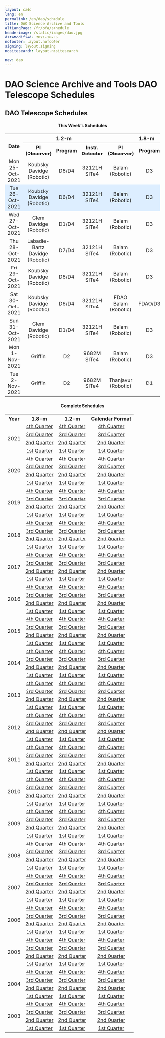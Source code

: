 ```yaml
---
layout: cadc
lang: en
permalink: /en/dao/schedule
title: DAO Science Archive and Tools
altLangPage: /fr/ofa/schedule
headerimage: /static/images/dao.jpg
dateModified: 2021-10-25
nofooter: layout.nofooter
signing: layout.signing
nositesearch: layout.nositesearch

nav: dao
---
```


<div class="span-6">
              
 <h1 id="wb-cont" class="wb-invisible">DAO Science Archive and Tools DAO Telescope Schedules</h1>
 <h2 class="align-center">DAO Telescope Schedules</h2>
              
<p>
</p><center>
<h4>This Week's Schedules</h4>
<table>
  <tbody><tr>
    <th rowspan="2">Date</th><th colspan="3">1.2-m</th><th colspan="3">1.8-m</th>
  </tr>
  <tr>
<th>PI<br>(Observer)</th>
<th>Program</th>
<th>Instr.<br>Detector</th>
<th>PI<br>(Observer)</th>
<th>Program</th>
<th>Instr.<br>Detector</th>
  </tr>
  <tr>
    <td align="center">Mon 25-Oct-2021</td>
    <td align="center">Koubsky<br>Davidge<br>(Robotic)</td>
    <td align="center">D6/D4</td>
    <td align="center">32121H<br>SITe4</td>
    <td align="center">Balam<br>(Robotic)</td>
    <td align="center">D3</td>
    <td align="center">Imaging<br>E2V-1</td>
  </tr>
  <tr bgcolor="#DDEEFF" data-darkreader-inline-bgcolor="" style="">
    <td align="center">Tue 26-Oct-2021</td>
    <td align="center">Koubsky<br>Davidge<br>(Robotic)</td>
    <td align="center">D6/D4</td>
    <td align="center">32121H<br>SITe4</td>
    <td align="center">Balam<br>(Robotic)</td>
    <td align="center">D3</td>
    <td align="center">Imaging<br>E2V-1</td>
  </tr>
  <tr>
    <td align="center">Wed 27-Oct-2021</td>
    <td align="center">Clem<br>Davidge<br>(Robotic)</td>
    <td align="center">D1/D4</td>
    <td align="center">32121H<br>SITe4</td>
    <td align="center">Balam<br>(Robotic)</td>
    <td align="center">D3</td>
    <td align="center">Imaging<br>E2V-1</td>
  </tr>
  <tr>
    <td align="center">Thu 28-Oct-2021</td>
    <td align="center">Labadie-Bartz<br>Davidge<br>(Robotic)</td>
    <td align="center">D7/D4</td>
    <td align="center">32121H<br>SITe4</td>
    <td align="center">Balam<br>(Robotic)</td>
    <td align="center">D3</td>
    <td align="center">Imaging<br>E2V-1</td>
  </tr>
  <tr>
    <td align="center">Fri 29-Oct-2021</td>
    <td align="center">Koubsky<br>Davidge<br>(Robotic)</td>
    <td align="center">D6/D4</td>
    <td align="center">32121H<br>SITe4</td>
    <td align="center">Balam<br>(Robotic)</td>
    <td align="center">D3</td>
    <td align="center">Imaging<br>E2V-1</td>
  </tr>
  <tr>
    <td align="center">Sat 30-Oct-2021</td>
    <td align="center">Koubsky<br>Davidge<br>(Robotic)</td>
    <td align="center">D6/D4</td>
    <td align="center">32121H<br>SITe4</td>
    <td align="center">FDAO<br>Balam<br>(Robotic)</td>
    <td align="center">FDAO/D3</td>
    <td align="center">Imaging<br>E2V-1</td>
  </tr>
  <tr>
    <td align="center">Sun 31-Oct-2021</td>
    <td align="center">Clem<br>Davidge<br>(Robotic)</td>
    <td align="center">D1/D4</td>
    <td align="center">32121H<br>SITe4</td>
    <td align="center">Balam<br>(Robotic)</td>
    <td align="center">D3</td>
    <td align="center">Imaging<br>E2V-1</td>
  </tr>
  <tr>
    <td align="center">Mon 1-Nov-2021</td>
    <td align="center">Griffin</td>
    <td align="center">D2</td>
    <td align="center">9682M<br>SITe4</td>
    <td align="center">Balam<br>(Robotic)</td>
    <td align="center">D3</td>
    <td align="center">Imaging<br>E2V-1</td>
  </tr>
  <tr>
    <td align="center">Tue 2-Nov-2021</td>
    <td align="center">Griffin</td>
    <td align="center">D2</td>
    <td align="center">9682M<br>SITe4</td>
    <td align="center">Thanjavur<br>(Robotic)</td>
    <td align="center">D1</td>
    <td align="center">Imaging<br>E2V-1</td>
  </tr>
</tbody></table>
<h4>Complete Schedules</h4>
<table>
<tbody><tr>
<th>Year</th>
<th>1.8-m</th>
<th>1.2-m</th>
<th>Calendar Format</th>
</tr>


<tr>
<td rowspan="4">2021</td>
<td align="center"><a href="http://www.cadc-ccda.hia-iha.nrc-cnrc.gc.ca/files/vault/DAO/Schedules/72_2021D.html" class="ui-link">4th Quarter</a></td>
<td align="center"><a href="http://www.cadc-ccda.hia-iha.nrc-cnrc.gc.ca/files/vault/DAO/Schedules/48_2021D.html" class="ui-link">4th Quarter</a></td>
<td align="center"><a href="http://www.cadc-ccda.hia-iha.nrc-cnrc.gc.ca/files/vault/DAO/Schedules/2021D.html" class="ui-link">4th Quarter</a></td>
</tr>
<tr>
<td align="center"><a href="http://www.cadc-ccda.hia-iha.nrc-cnrc.gc.ca/files/vault/DAO/Schedules/72_2021C.html" class="ui-link">3rd Quarter</a></td>
<td align="center"><a href="http://www.cadc-ccda.hia-iha.nrc-cnrc.gc.ca/files/vault/DAO/Schedules/48_2021C.html" class="ui-link">3rd Quarter</a></td>
<td align="center"><a href="http://www.cadc-ccda.hia-iha.nrc-cnrc.gc.ca/files/vault/DAO/Schedules/2021C.html" class="ui-link">3rd Quarter</a></td>
</tr>
<tr>
<td align="center"><a href="http://www.cadc-ccda.hia-iha.nrc-cnrc.gc.ca/files/vault/DAO/Schedules/72_2021B.html" class="ui-link">2nd Quarter</a></td>
<td align="center"><a href="http://www.cadc-ccda.hia-iha.nrc-cnrc.gc.ca/files/vault/DAO/Schedules/48_2021B.html" class="ui-link">2nd Quarter</a></td>
<td align="center"><a href="http://www.cadc-ccda.hia-iha.nrc-cnrc.gc.ca/files/vault/DAO/Schedules/2021B.html" class="ui-link">2nd Quarter</a></td>
</tr>
<tr>
<td align="center"><a href="http://www.cadc-ccda.hia-iha.nrc-cnrc.gc.ca/files/vault/DAO/Schedules/72_2021A.html" class="ui-link">1st Quarter</a></td>
<td align="center"><a href="http://www.cadc-ccda.hia-iha.nrc-cnrc.gc.ca/files/vault/DAO/Schedules/48_2021A.html" class="ui-link">1st Quarter</a></td>
<td align="center"><a href="http://www.cadc-ccda.hia-iha.nrc-cnrc.gc.ca/files/vault/DAO/Schedules/2021A.html" class="ui-link">1st Quarter</a></td>
</tr>

<tr>
<td rowspan="4">2020</td>
<td align="center"><a href="http://www.cadc-ccda.hia-iha.nrc-cnrc.gc.ca/files/vault/DAO/Schedules/72_2020D.html" class="ui-link">4th Quarter</a></td>
<td align="center"><a href="http://www.cadc-ccda.hia-iha.nrc-cnrc.gc.ca/files/vault/DAO/Schedules/48_2020D.html" class="ui-link">4th Quarter</a></td>
<td align="center"><a href="http://www.cadc-ccda.hia-iha.nrc-cnrc.gc.ca/files/vault/DAO/Schedules/2020D.html" class="ui-link">4th Quarter</a></td>
</tr>
<tr>
<td align="center"><a href="http://www.cadc-ccda.hia-iha.nrc-cnrc.gc.ca/files/vault/DAO/Schedules/72_2020C.html" class="ui-link">3rd Quarter</a></td>
<td align="center"><a href="http://www.cadc-ccda.hia-iha.nrc-cnrc.gc.ca/files/vault/DAO/Schedules/48_2020C.html" class="ui-link">3rd Quarter</a></td>
<td align="center"><a href="http://www.cadc-ccda.hia-iha.nrc-cnrc.gc.ca/files/vault/DAO/Schedules/2020C.html" class="ui-link">3rd Quarter</a></td>
</tr>
<tr>
<td align="center"><a href="http://www.cadc-ccda.hia-iha.nrc-cnrc.gc.ca/files/vault/DAO/Schedules/72_2020B.html" class="ui-link">2nd Quarter</a></td>
<td align="center"><a href="http://www.cadc-ccda.hia-iha.nrc-cnrc.gc.ca/files/vault/DAO/Schedules/48_2020B.html" class="ui-link">2nd Quarter</a></td>
<td align="center"><a href="http://www.cadc-ccda.hia-iha.nrc-cnrc.gc.ca/files/vault/DAO/Schedules/2020B.html" class="ui-link">2nd Quarter</a></td>
</tr>
<tr>
<td align="center"><a href="http://www.cadc-ccda.hia-iha.nrc-cnrc.gc.ca/files/vault/DAO/Schedules/72_2020A.html" class="ui-link">1st Quarter</a></td>
<td align="center"><a href="http://www.cadc-ccda.hia-iha.nrc-cnrc.gc.ca/files/vault/DAO/Schedules/48_2020A.html" class="ui-link">1st Quarter</a></td>
<td align="center"><a href="http://www.cadc-ccda.hia-iha.nrc-cnrc.gc.ca/files/vault/DAO/Schedules/2020A.html" class="ui-link">1st Quarter</a></td>
</tr>

<tr>
<td rowspan="4">2019</td>
<td align="center"><a href="http://www.cadc-ccda.hia-iha.nrc-cnrc.gc.ca/files/vault/DAO/Schedules/72_2019D.html" class="ui-link">4th Quarter</a></td>
<td align="center"><a href="http://www.cadc-ccda.hia-iha.nrc-cnrc.gc.ca/files/vault/DAO/Schedules/48_2019D.html" class="ui-link">4th Quarter</a></td>
<td align="center"><a href="http://www.cadc-ccda.hia-iha.nrc-cnrc.gc.ca/files/vault/DAO/Schedules/2019D.html" class="ui-link">4th Quarter</a></td>
</tr>
<tr>
<td align="center"><a href="http://www.cadc-ccda.hia-iha.nrc-cnrc.gc.ca/files/vault/DAO/Schedules/72_2019C.html" class="ui-link">3rd Quarter</a></td>
<td align="center"><a href="http://www.cadc-ccda.hia-iha.nrc-cnrc.gc.ca/files/vault/DAO/Schedules/48_2019C.html" class="ui-link">3rd Quarter</a></td>
<td align="center"><a href="http://www.cadc-ccda.hia-iha.nrc-cnrc.gc.ca/files/vault/DAO/Schedules/2019C.html" class="ui-link">3rd Quarter</a></td>
</tr>
<tr>
<td align="center"><a href="http://www.cadc-ccda.hia-iha.nrc-cnrc.gc.ca/files/vault/DAO/Schedules/72_2019B.html" class="ui-link">2nd Quarter</a></td>
<td align="center"><a href="http://www.cadc-ccda.hia-iha.nrc-cnrc.gc.ca/files/vault/DAO/Schedules/48_2019B.html" class="ui-link">2nd Quarter</a></td>
<td align="center"><a href="http://www.cadc-ccda.hia-iha.nrc-cnrc.gc.ca/files/vault/DAO/Schedules/2019B.html" class="ui-link">2nd Quarter</a></td>
</tr>
<tr>
<td align="center"><a href="http://www.cadc-ccda.hia-iha.nrc-cnrc.gc.ca/files/vault/DAO/Schedules/72_2019A.html" class="ui-link">1st Quarter</a></td>
<td align="center"><a href="http://www.cadc-ccda.hia-iha.nrc-cnrc.gc.ca/files/vault/DAO/Schedules/48_2019A.html" class="ui-link">1st Quarter</a></td>
<td align="center"><a href="http://www.cadc-ccda.hia-iha.nrc-cnrc.gc.ca/files/vault/DAO/Schedules/2019A.html" class="ui-link">1st Quarter</a></td>
</tr>

<tr>
<td rowspan="4">2018</td>
<td align="center"><a href="http://www.cadc-ccda.hia-iha.nrc-cnrc.gc.ca/files/vault/DAO/Schedules/72_2018D.html" class="ui-link">4th Quarter</a></td>
<td align="center"><a href="http://www.cadc-ccda.hia-iha.nrc-cnrc.gc.ca/files/vault/DAO/Schedules/48_2018D.html" class="ui-link">4th Quarter</a></td>
<td align="center"><a href="http://www.cadc-ccda.hia-iha.nrc-cnrc.gc.ca/files/vault/DAO/Schedules/2018D.html" class="ui-link">4th Quarter</a></td>
</tr>
<tr>
<td align="center"><a href="http://www.cadc-ccda.hia-iha.nrc-cnrc.gc.ca/files/vault/DAO/Schedules/72_2018C.html" class="ui-link">3rd Quarter</a></td>
<td align="center"><a href="http://www.cadc-ccda.hia-iha.nrc-cnrc.gc.ca/files/vault/DAO/Schedules/48_2018C.html" class="ui-link">3rd Quarter</a></td>
<td align="center"><a href="http://www.cadc-ccda.hia-iha.nrc-cnrc.gc.ca/files/vault/DAO/Schedules/2018C.html" class="ui-link">3rd Quarter</a></td>
</tr>
<tr>
<td align="center"><a href="http://www.cadc-ccda.hia-iha.nrc-cnrc.gc.ca/files/vault/DAO/Schedules/72_2018B.html" class="ui-link">2nd Quarter</a></td>
<td align="center"><a href="http://www.cadc-ccda.hia-iha.nrc-cnrc.gc.ca/files/vault/DAO/Schedules/48_2018B.html" class="ui-link">2nd Quarter</a></td>
<td align="center"><a href="http://www.cadc-ccda.hia-iha.nrc-cnrc.gc.ca/files/vault/DAO/Schedules/2018B.html" class="ui-link">2nd Quarter</a></td>
</tr>
<tr>
<td align="center"><a href="http://www.cadc-ccda.hia-iha.nrc-cnrc.gc.ca/files/vault/DAO/Schedules/72_2018A.html" class="ui-link">1st Quarter</a></td>
<td align="center"><a href="http://www.cadc-ccda.hia-iha.nrc-cnrc.gc.ca/files/vault/DAO/Schedules/48_2018A.html" class="ui-link">1st Quarter</a></td>
<td align="center"><a href="http://www.cadc-ccda.hia-iha.nrc-cnrc.gc.ca/files/vault/DAO/Schedules/2018A.html" class="ui-link">1st Quarter</a></td>
</tr>

<tr>
<td rowspan="4">2017</td>
<td align="center"><a href="http://www.cadc-ccda.hia-iha.nrc-cnrc.gc.ca/files/vault/DAO/Schedules/72_2017D.html" class="ui-link">4th Quarter</a></td>
<td align="center"><a href="http://www.cadc-ccda.hia-iha.nrc-cnrc.gc.ca/files/vault/DAO/Schedules/48_2017D.html" class="ui-link">4th Quarter</a></td>
<td align="center"><a href="http://www.cadc-ccda.hia-iha.nrc-cnrc.gc.ca/files/vault/DAO/Schedules/2017D.html" class="ui-link">4th Quarter</a></td>
</tr>
<tr>
<td align="center"><a href="http://www.cadc-ccda.hia-iha.nrc-cnrc.gc.ca/files/vault/DAO/Schedules/72_2017C.html" class="ui-link">3rd Quarter</a></td>
<td align="center"><a href="http://www.cadc-ccda.hia-iha.nrc-cnrc.gc.ca/files/vault/DAO/Schedules/48_2017C.html" class="ui-link">3rd Quarter</a></td>
<td align="center"><a href="http://www.cadc-ccda.hia-iha.nrc-cnrc.gc.ca/files/vault/DAO/Schedules/2017C.html" class="ui-link">3rd Quarter</a></td>
</tr>
<tr>
<td align="center"><a href="http://www.cadc-ccda.hia-iha.nrc-cnrc.gc.ca/files/vault/DAO/Schedules/72_2017B.html" class="ui-link">2nd Quarter</a></td>
<td align="center"><a href="http://www.cadc-ccda.hia-iha.nrc-cnrc.gc.ca/files/vault/DAO/Schedules/48_2017B.html" class="ui-link">2nd Quarter</a></td>
<td align="center"><a href="http://www.cadc-ccda.hia-iha.nrc-cnrc.gc.ca/files/vault/DAO/Schedules/2017B.html" class="ui-link">2nd Quarter</a></td>
</tr>
<tr>
<td align="center"><a href="http://www.cadc-ccda.hia-iha.nrc-cnrc.gc.ca/files/vault/DAO/Schedules/72_2017A.html" class="ui-link">1st Quarter</a></td>
<td align="center"><a href="http://www.cadc-ccda.hia-iha.nrc-cnrc.gc.ca/files/vault/DAO/Schedules/48_2017A.html" class="ui-link">1st Quarter</a></td>
<td align="center"><a href="http://www.cadc-ccda.hia-iha.nrc-cnrc.gc.ca/files/vault/DAO/Schedules/2017A.html" class="ui-link">1st Quarter</a></td>
</tr>

<tr>
<td rowspan="4">2016</td>
<td align="center"><a href="http://www.cadc-ccda.hia-iha.nrc-cnrc.gc.ca/files/vault/DAO/Schedules/72_2016D.html" class="ui-link">4th Quarter</a></td>
<td align="center"><a href="http://www.cadc-ccda.hia-iha.nrc-cnrc.gc.ca/files/vault/DAO/Schedules/48_2016D.html" class="ui-link">4th Quarter</a></td>
<td align="center"><a href="http://www.cadc-ccda.hia-iha.nrc-cnrc.gc.ca/files/vault/DAO/Schedules/2016D.html" class="ui-link">4th Quarter</a></td>
</tr>
<tr>
<td align="center"><a href="http://www.cadc-ccda.hia-iha.nrc-cnrc.gc.ca/files/vault/DAO/Schedules/72_2016C.html" class="ui-link">3rd Quarter</a></td>
<td align="center"><a href="http://www.cadc-ccda.hia-iha.nrc-cnrc.gc.ca/files/vault/DAO/Schedules/48_2016C.html" class="ui-link">3rd Quarter</a></td>
<td align="center"><a href="http://www.cadc-ccda.hia-iha.nrc-cnrc.gc.ca/files/vault/DAO/Schedules/2016C.html" class="ui-link">3rd Quarter</a></td>
</tr>
<tr>
<td align="center"><a href="http://www.cadc-ccda.hia-iha.nrc-cnrc.gc.ca/files/vault/DAO/Schedules/72_2016B.html" class="ui-link">2nd Quarter</a></td>
<td align="center"><a href="http://www.cadc-ccda.hia-iha.nrc-cnrc.gc.ca/files/vault/DAO/Schedules/48_2016B.html" class="ui-link">2nd Quarter</a></td>
<td align="center"><a href="http://www.cadc-ccda.hia-iha.nrc-cnrc.gc.ca/files/vault/DAO/Schedules/2016B.html" class="ui-link">2nd Quarter</a></td>
</tr>
<tr>
<td align="center"><a href="http://www.cadc-ccda.hia-iha.nrc-cnrc.gc.ca/files/vault/DAO/Schedules/72_2016A.html" class="ui-link">1st Quarter</a></td>
<td align="center"><a href="http://www.cadc-ccda.hia-iha.nrc-cnrc.gc.ca/files/vault/DAO/Schedules/48_2016A.html" class="ui-link">1st Quarter</a></td>
<td align="center"><a href="http://www.cadc-ccda.hia-iha.nrc-cnrc.gc.ca/files/vault/DAO/Schedules/2016A.html" class="ui-link">1st Quarter</a></td>
</tr>

<tr>
<td rowspan="4">2015</td>
<td align="center"><a href="http://www.cadc-ccda.hia-iha.nrc-cnrc.gc.ca/files/vault/DAO/Schedules/72_2015D.html" class="ui-link">4th Quarter</a></td>
<td align="center"><a href="http://www.cadc-ccda.hia-iha.nrc-cnrc.gc.ca/files/vault/DAO/Schedules/48_2015D.html" class="ui-link">4th Quarter</a></td>
<td align="center"><a href="http://www.cadc-ccda.hia-iha.nrc-cnrc.gc.ca/files/vault/DAO/Schedules/2015D.html" class="ui-link">4th Quarter</a></td>
</tr>
<tr>
<td align="center"><a href="http://www.cadc-ccda.hia-iha.nrc-cnrc.gc.ca/files/vault/DAO/Schedules/72_2015C.html" class="ui-link">3rd Quarter</a></td>
<td align="center"><a href="http://www.cadc-ccda.hia-iha.nrc-cnrc.gc.ca/files/vault/DAO/Schedules/48_2015C.html" class="ui-link">3rd Quarter</a></td>
<td align="center"><a href="http://www.cadc-ccda.hia-iha.nrc-cnrc.gc.ca/files/vault/DAO/Schedules/2015C.html" class="ui-link">3rd Quarter</a></td>
</tr>
<tr>
<td align="center"><a href="http://www.cadc-ccda.hia-iha.nrc-cnrc.gc.ca/files/vault/DAO/Schedules/72_2015B.html" class="ui-link">2nd Quarter</a></td>
<td align="center"><a href="http://www.cadc-ccda.hia-iha.nrc-cnrc.gc.ca/files/vault/DAO/Schedules/48_2015B.html" class="ui-link">2nd Quarter</a></td>
<td align="center"><a href="http://www.cadc-ccda.hia-iha.nrc-cnrc.gc.ca/files/vault/DAO/Schedules/2015B.html" class="ui-link">2nd Quarter</a></td>
</tr>
<tr>
<td align="center"><a href="http://www.cadc-ccda.hia-iha.nrc-cnrc.gc.ca/files/vault/DAO/Schedules/72_2015A.html" class="ui-link">1st Quarter</a></td>
<td align="center"><a href="http://www.cadc-ccda.hia-iha.nrc-cnrc.gc.ca/files/vault/DAO/Schedules/48_2015A.html" class="ui-link">1st Quarter</a></td>
<td align="center"><a href="http://www.cadc-ccda.hia-iha.nrc-cnrc.gc.ca/files/vault/DAO/Schedules/2015A.html" class="ui-link">1st Quarter</a></td>
</tr>
<tr>
<td rowspan="4">2014</td>
<td align="center"><a href="http://www.cadc-ccda.hia-iha.nrc-cnrc.gc.ca/files/vault/DAO/Schedules/72_2014D.html" class="ui-link">4th Quarter</a></td>
<td align="center"><a href="http://www.cadc-ccda.hia-iha.nrc-cnrc.gc.ca/files/vault/DAO/Schedules/48_2014D.html" class="ui-link">4th Quarter</a></td>
<td align="center"><a href="http://www.cadc-ccda.hia-iha.nrc-cnrc.gc.ca/files/vault/DAO/Schedules/2014D.html" class="ui-link">4th Quarter</a></td>
</tr>
<tr>
<td align="center"><a href="http://www.cadc-ccda.hia-iha.nrc-cnrc.gc.ca/files/vault/DAO/Schedules/72_2014C.html" class="ui-link">3rd Quarter</a></td>
<td align="center"><a href="http://www.cadc-ccda.hia-iha.nrc-cnrc.gc.ca/files/vault/DAO/Schedules/48_2014C.html" class="ui-link">3rd Quarter</a></td>
<td align="center"><a href="http://www.cadc-ccda.hia-iha.nrc-cnrc.gc.ca/files/vault/DAO/Schedules/2014C.html" class="ui-link">3rd Quarter</a></td>
</tr>
<tr>
<td align="center"><a href="http://www.cadc-ccda.hia-iha.nrc-cnrc.gc.ca/files/vault/DAO/Schedules/72_2014B.html" class="ui-link">2nd Quarter</a></td>
<td align="center"><a href="http://www.cadc-ccda.hia-iha.nrc-cnrc.gc.ca/files/vault/DAO/Schedules/48_2014B.html" class="ui-link">2nd Quarter</a></td>
<td align="center"><a href="http://www.cadc-ccda.hia-iha.nrc-cnrc.gc.ca/files/vault/DAO/Schedules/2014B.html" class="ui-link">2nd Quarter</a></td>
</tr>
<tr>
<td align="center"><a href="http://www.cadc-ccda.hia-iha.nrc-cnrc.gc.ca/files/vault/DAO/Schedules/72_2014A.html" class="ui-link">1st Quarter</a></td>
<td align="center"><a href="http://www.cadc-ccda.hia-iha.nrc-cnrc.gc.ca/files/vault/DAO/Schedules/48_2014A.html" class="ui-link">1st Quarter</a></td>
<td align="center"><a href="http://www.cadc-ccda.hia-iha.nrc-cnrc.gc.ca/files/vault/DAO/Schedules/2014A.html" class="ui-link">1st Quarter</a></td>
</tr>
<tr>
<td rowspan="4">2013</td>
<td align="center"><a href="http://www.cadc-ccda.hia-iha.nrc-cnrc.gc.ca/files/vault/DAO/Schedules/72_2013D.html" class="ui-link">4th Quarter</a></td>
<td align="center"><a href="http://www.cadc-ccda.hia-iha.nrc-cnrc.gc.ca/files/vault/DAO/Schedules/48_2013D.html" class="ui-link">4th Quarter</a></td>
<td align="center"><a href="http://www.cadc-ccda.hia-iha.nrc-cnrc.gc.ca/files/vault/DAO/Schedules/2013D.html" class="ui-link">4th Quarter</a></td>
</tr>
<tr>
<td align="center"><a href="http://www.cadc-ccda.hia-iha.nrc-cnrc.gc.ca/files/vault/DAO/Schedules/72_2013C.html" class="ui-link">3rd Quarter</a></td>
<td align="center"><a href="http://www.cadc-ccda.hia-iha.nrc-cnrc.gc.ca/files/vault/DAO/Schedules/48_2013C.html" class="ui-link">3rd Quarter</a></td>
<td align="center"><a href="http://www.cadc-ccda.hia-iha.nrc-cnrc.gc.ca/files/vault/DAO/Schedules/2013C.html" class="ui-link">3rd Quarter</a></td>
</tr>
<tr>
<td align="center"><a href="http://www.cadc-ccda.hia-iha.nrc-cnrc.gc.ca/files/vault/DAO/Schedules/72_2013B.html" class="ui-link">2nd Quarter</a></td>
<td align="center"><a href="http://www.cadc-ccda.hia-iha.nrc-cnrc.gc.ca/files/vault/DAO/Schedules/48_2013B.html" class="ui-link">2nd Quarter</a></td>
<td align="center"><a href="http://www.cadc-ccda.hia-iha.nrc-cnrc.gc.ca/files/vault/DAO/Schedules/2013B.html" class="ui-link">2nd Quarter</a></td>
</tr>
<tr>
<td align="center"><a href="http://www.cadc-ccda.hia-iha.nrc-cnrc.gc.ca/files/vault/DAO/Schedules/72_2013A.html" class="ui-link">1st Quarter</a></td>
<td align="center"><a href="http://www.cadc-ccda.hia-iha.nrc-cnrc.gc.ca/files/vault/DAO/Schedules/48_2013A.html" class="ui-link">1st Quarter</a></td>
<td align="center"><a href="http://www.cadc-ccda.hia-iha.nrc-cnrc.gc.ca/files/vault/DAO/Schedules/2013A.html" class="ui-link">1st Quarter</a></td>
</tr>
<tr>
<td rowspan="4">2012</td>
<td align="center"><a href="http://www.cadc-ccda.hia-iha.nrc-cnrc.gc.ca/files/vault/DAO/Schedules/72_2012D.html" class="ui-link">4th Quarter</a></td>
<td align="center"><a href="http://www.cadc-ccda.hia-iha.nrc-cnrc.gc.ca/files/vault/DAO/Schedules/48_2012D.html" class="ui-link">4th Quarter</a></td>
<td align="center"><a href="http://www.cadc-ccda.hia-iha.nrc-cnrc.gc.ca/files/vault/DAO/Schedules/2012D.html" class="ui-link">4th Quarter</a></td>
</tr>
<tr>
<td align="center"><a href="http://www.cadc-ccda.hia-iha.nrc-cnrc.gc.ca/files/vault/DAO/Schedules/72_2012C.html" class="ui-link">3rd Quarter</a></td>
<td align="center"><a href="http://www.cadc-ccda.hia-iha.nrc-cnrc.gc.ca/files/vault/DAO/Schedules/48_2012C.html" class="ui-link">3rd Quarter</a></td>
<td align="center"><a href="http://www.cadc-ccda.hia-iha.nrc-cnrc.gc.ca/files/vault/DAO/Schedules/2012C.html" class="ui-link">3rd Quarter</a></td>
</tr>
<tr>
<td align="center"><a href="http://www.cadc-ccda.hia-iha.nrc-cnrc.gc.ca/files/vault/DAO/Schedules/72_2012B.html" class="ui-link">2nd Quarter</a></td>
<td align="center"><a href="http://www.cadc-ccda.hia-iha.nrc-cnrc.gc.ca/files/vault/DAO/Schedules/48_2012B.html" class="ui-link">2nd Quarter</a></td>
<td align="center"><a href="http://www.cadc-ccda.hia-iha.nrc-cnrc.gc.ca/files/vault/DAO/Schedules/2012B.html" class="ui-link">2nd Quarter</a></td>
</tr>
<tr>
<td align="center"><a href="http://www.cadc-ccda.hia-iha.nrc-cnrc.gc.ca/files/vault/DAO/Schedules/72_2012A.html" class="ui-link">1st Quarter</a></td>
<td align="center"><a href="http://www.cadc-ccda.hia-iha.nrc-cnrc.gc.ca/files/vault/DAO/Schedules/48_2012A.html" class="ui-link">1st Quarter</a></td>
<td align="center"><a href="http://www.cadc-ccda.hia-iha.nrc-cnrc.gc.ca/files/vault/DAO/Schedules/2012A.html" class="ui-link">1st Quarter</a></td>
</tr>
<tr>
<td rowspan="4">2011</td>
<td align="center"><a href="http://www.cadc-ccda.hia-iha.nrc-cnrc.gc.ca/files/vault/DAO/Schedules/72_2011D.html" class="ui-link">4th Quarter</a></td>
<td align="center"><a href="http://www.cadc-ccda.hia-iha.nrc-cnrc.gc.ca/files/vault/DAO/Schedules/48_2011D.html" class="ui-link">4th Quarter</a></td>
<td align="center"><a href="http://www.cadc-ccda.hia-iha.nrc-cnrc.gc.ca/files/vault/DAO/Schedules/2011D.html" class="ui-link">4th Quarter</a></td>
</tr>
<tr>
<td align="center"><a href="http://www.cadc-ccda.hia-iha.nrc-cnrc.gc.ca/files/vault/DAO/Schedules/72_2011C.html" class="ui-link">3rd Quarter</a></td>
<td align="center"><a href="http://www.cadc-ccda.hia-iha.nrc-cnrc.gc.ca/files/vault/DAO/Schedules/48_2011C.html" class="ui-link">3rd Quarter</a></td>
<td align="center"><a href="http://www.cadc-ccda.hia-iha.nrc-cnrc.gc.ca/files/vault/DAO/Schedules/2011C.html" class="ui-link">3rd Quarter</a></td>
</tr>
<tr>
<td align="center"><a href="http://www.cadc-ccda.hia-iha.nrc-cnrc.gc.ca/files/vault/DAO/Schedules/72_2011B.html" class="ui-link">2nd Quarter</a></td>
<td align="center"><a href="http://www.cadc-ccda.hia-iha.nrc-cnrc.gc.ca/files/vault/DAO/Schedules/48_2011B.html" class="ui-link">2nd Quarter</a></td>
<td align="center"><a href="http://www.cadc-ccda.hia-iha.nrc-cnrc.gc.ca/files/vault/DAO/Schedules/2011B.html" class="ui-link">2nd Quarter</a></td>
</tr>
<tr>
<td align="center"><a href="http://www.cadc-ccda.hia-iha.nrc-cnrc.gc.ca/files/vault/DAO/Schedules/72_2011A.html" class="ui-link">1st Quarter</a></td>
<td align="center"><a href="http://www.cadc-ccda.hia-iha.nrc-cnrc.gc.ca/files/vault/DAO/Schedules/48_2011A.html" class="ui-link">1st Quarter</a></td>
<td align="center"><a href="http://www.cadc-ccda.hia-iha.nrc-cnrc.gc.ca/files/vault/DAO/Schedules/2011A.html" class="ui-link">1st Quarter</a></td>
</tr>
<tr>
<td rowspan="4">2010</td>
<td align="center"><a href="http://www.cadc-ccda.hia-iha.nrc-cnrc.gc.ca/files/vault/DAO/Schedules/72_2010D.html" class="ui-link">4th Quarter</a></td>
<td align="center"><a href="http://www.cadc-ccda.hia-iha.nrc-cnrc.gc.ca/files/vault/DAO/Schedules/48_2010D.html" class="ui-link">4th Quarter</a></td>
<td align="center"><a href="http://www.cadc-ccda.hia-iha.nrc-cnrc.gc.ca/files/vault/DAO/Schedules/2010D.html" class="ui-link">4th Quarter</a></td>
</tr>
<tr>
<td align="center"><a href="http://www.cadc-ccda.hia-iha.nrc-cnrc.gc.ca/files/vault/DAO/Schedules/72_2010C.html" class="ui-link">3rd Quarter</a></td>
<td align="center"><a href="http://www.cadc-ccda.hia-iha.nrc-cnrc.gc.ca/files/vault/DAO/Schedules/48_2010C.html" class="ui-link">3rd Quarter</a></td>
<td align="center"><a href="http://www.cadc-ccda.hia-iha.nrc-cnrc.gc.ca/files/vault/DAO/Schedules/2010C.html" class="ui-link">3rd Quarter</a></td>
</tr>
<tr>
<td align="center"><a href="http://www.cadc-ccda.hia-iha.nrc-cnrc.gc.ca/files/vault/DAO/Schedules/72_2010B.html" class="ui-link">2nd Quarter</a></td>
<td align="center"><a href="http://www.cadc-ccda.hia-iha.nrc-cnrc.gc.ca/files/vault/DAO/Schedules/48_2010B.html" class="ui-link">2nd Quarter</a></td>
<td align="center"><a href="http://www.cadc-ccda.hia-iha.nrc-cnrc.gc.ca/files/vault/DAO/Schedules/2010B.html" class="ui-link">2nd Quarter</a></td>
</tr>
<tr>
<td align="center"><a href="http://www.cadc-ccda.hia-iha.nrc-cnrc.gc.ca/files/vault/DAO/Schedules/72_2010A.html" class="ui-link">1st Quarter</a></td>
<td align="center"><a href="http://www.cadc-ccda.hia-iha.nrc-cnrc.gc.ca/files/vault/DAO/Schedules/48_2010A.html" class="ui-link">1st Quarter</a></td>
<td align="center"><a href="http://www.cadc-ccda.hia-iha.nrc-cnrc.gc.ca/files/vault/DAO/Schedules/2010A.html" class="ui-link">1st Quarter</a></td>
</tr>
<tr>
<td rowspan="4">2009</td>
<td align="center"><a href="http://www.cadc-ccda.hia-iha.nrc-cnrc.gc.ca/files/vault/DAO/Schedules/72_2009D.html" class="ui-link">4th Quarter</a></td>
<td align="center"><a href="http://www.cadc-ccda.hia-iha.nrc-cnrc.gc.ca/files/vault/DAO/Schedules/48_2009D.html" class="ui-link">4th Quarter</a></td>
<td align="center"><a href="http://www.cadc-ccda.hia-iha.nrc-cnrc.gc.ca/files/vault/DAO/Schedules/2009D.html" class="ui-link">4th Quarter</a></td>
</tr>
<tr>
<td align="center"><a href="http://www.cadc-ccda.hia-iha.nrc-cnrc.gc.ca/files/vault/DAO/Schedules/72_2009C.html" class="ui-link">3rd Quarter</a></td>
<td align="center"><a href="http://www.cadc-ccda.hia-iha.nrc-cnrc.gc.ca/files/vault/DAO/Schedules/48_2009C.html" class="ui-link">3rd Quarter</a></td>
<td align="center"><a href="http://www.cadc-ccda.hia-iha.nrc-cnrc.gc.ca/files/vault/DAO/Schedules/2009C.html" class="ui-link">3rd Quarter</a></td>
</tr>
<tr><td align="center"><a href="http://www.cadc-ccda.hia-iha.nrc-cnrc.gc.ca/files/vault/DAO/Schedules/72_2009B.html" class="ui-link">2nd Quarter</a></td>
<td align="center"><a href="http://www.cadc-ccda.hia-iha.nrc-cnrc.gc.ca/files/vault/DAO/Schedules/48_2009B.html" class="ui-link">2nd Quarter</a></td>
<td align="center"><a href="http://www.cadc-ccda.hia-iha.nrc-cnrc.gc.ca/files/vault/DAO/Schedules/2009B.html" class="ui-link">2nd Quarter</a></td>
</tr>
<tr><td align="center"><a href="http://www.cadc-ccda.hia-iha.nrc-cnrc.gc.ca/files/vault/DAO/Schedules/72_2009A.html" class="ui-link">1st Quarter</a></td>
<td align="center"><a href="http://www.cadc-ccda.hia-iha.nrc-cnrc.gc.ca/files/vault/DAO/Schedules/48_2009A.html" class="ui-link">1st Quarter</a></td>
<td align="center"><a href="http://www.cadc-ccda.hia-iha.nrc-cnrc.gc.ca/files/vault/DAO/Schedules/2009A.html" class="ui-link">1st Quarter</a></td>
</tr>
<tr>
<td rowspan="4">2008</td>
<td align="center"><a href="http://www.cadc-ccda.hia-iha.nrc-cnrc.gc.ca/files/vault/DAO/Schedules/72_2008D.html" class="ui-link">4th Quarter</a></td>
<td align="center"><a href="http://www.cadc-ccda.hia-iha.nrc-cnrc.gc.ca/files/vault/DAO/Schedules/48_2008D.html" class="ui-link">4th Quarter</a></td>
<td align="center"><a href="http://www.cadc-ccda.hia-iha.nrc-cnrc.gc.ca/files/vault/DAO/Schedules/2008D.html" class="ui-link">4th Quarter</a></td>
</tr>
<tr>
<td align="center"><a href="http://www.cadc-ccda.hia-iha.nrc-cnrc.gc.ca/files/vault/DAO/Schedules/72_2008C.html" class="ui-link">3rd Quarter</a></td>
<td align="center"><a href="http://www.cadc-ccda.hia-iha.nrc-cnrc.gc.ca/files/vault/DAO/Schedules/48_2008C.html" class="ui-link">3rd Quarter</a></td>
<td align="center"><a href="http://www.cadc-ccda.hia-iha.nrc-cnrc.gc.ca/files/vault/DAO/Schedules/2008C.html" class="ui-link">3rd Quarter</a></td>
</tr>
<tr><td align="center"><a href="http://www.cadc-ccda.hia-iha.nrc-cnrc.gc.ca/files/vault/DAO/Schedules/72_2008B.html" class="ui-link">2nd Quarter</a></td>
<td align="center"><a href="http://www.cadc-ccda.hia-iha.nrc-cnrc.gc.ca/files/vault/DAO/Schedules/48_2008B.html" class="ui-link">2nd Quarter</a></td>
<td align="center"><a href="http://www.cadc-ccda.hia-iha.nrc-cnrc.gc.ca/files/vault/DAO/Schedules/2008B.html" class="ui-link">2nd Quarter</a></td>
</tr>
<tr><td align="center"><a href="http://www.cadc-ccda.hia-iha.nrc-cnrc.gc.ca/files/vault/DAO/Schedules/72_2008A.html" class="ui-link">1st Quarter</a></td>
<td align="center"><a href="http://www.cadc-ccda.hia-iha.nrc-cnrc.gc.ca/files/vault/DAO/Schedules/48_2008A.html" class="ui-link">1st Quarter</a></td>
<td align="center"><a href="http://www.cadc-ccda.hia-iha.nrc-cnrc.gc.ca/files/vault/DAO/Schedules/2008A.html" class="ui-link">1st Quarter</a></td>
</tr>
<tr>
<td rowspan="4">2007</td>
<td align="center"><a href="http://www.cadc-ccda.hia-iha.nrc-cnrc.gc.ca/files/vault/DAO/Schedules/72_2007D.html" class="ui-link">4th Quarter</a></td>
<td align="center"><a href="http://www.cadc-ccda.hia-iha.nrc-cnrc.gc.ca/files/vault/DAO/Schedules/48_2007D.html" class="ui-link">4th Quarter</a></td>
<td align="center"><a href="http://www.cadc-ccda.hia-iha.nrc-cnrc.gc.ca/files/vault/DAO/Schedules/2007D.html" class="ui-link">4th Quarter</a></td>
</tr>
<tr>
<td align="center"><a href="http://www.cadc-ccda.hia-iha.nrc-cnrc.gc.ca/files/vault/DAO/Schedules/72_2007C.html" class="ui-link">3rd Quarter</a></td>
<td align="center"><a href="http://www.cadc-ccda.hia-iha.nrc-cnrc.gc.ca/files/vault/DAO/Schedules/48_2007C.html" class="ui-link">3rd Quarter</a></td>
<td align="center"><a href="http://www.cadc-ccda.hia-iha.nrc-cnrc.gc.ca/files/vault/DAO/Schedules/2007C.html" class="ui-link">3rd Quarter</a></td>
</tr>
<tr><td align="center"><a href="http://www.cadc-ccda.hia-iha.nrc-cnrc.gc.ca/files/vault/DAO/Schedules/72_2007B.html" class="ui-link">2nd Quarter</a></td>
<td align="center"><a href="http://www.cadc-ccda.hia-iha.nrc-cnrc.gc.ca/files/vault/DAO/Schedules/48_2007B.html" class="ui-link">2nd Quarter</a></td>
<td align="center"><a href="http://www.cadc-ccda.hia-iha.nrc-cnrc.gc.ca/files/vault/DAO/Schedules/2007B.html" class="ui-link">2nd Quarter</a></td>
</tr>
<tr><td align="center"><a href="http://www.cadc-ccda.hia-iha.nrc-cnrc.gc.ca/files/vault/DAO/Schedules/72_2007A.html" class="ui-link">1st Quarter</a></td>
<td align="center"><a href="http://www.cadc-ccda.hia-iha.nrc-cnrc.gc.ca/files/vault/DAO/Schedules/48_2007A.html" class="ui-link">1st Quarter</a></td>
<td align="center"><a href="http://www.cadc-ccda.hia-iha.nrc-cnrc.gc.ca/files/vault/DAO/Schedules/2007A.html" class="ui-link">1st Quarter</a></td>
</tr>
<tr>
<td rowspan="4">2006</td>
<td align="center"><a href="http://www.cadc-ccda.hia-iha.nrc-cnrc.gc.ca/files/vault/DAO/Schedules/72_2006D.html" class="ui-link">4th Quarter</a></td>
<td align="center"><a href="http://www.cadc-ccda.hia-iha.nrc-cnrc.gc.ca/files/vault/DAO/Schedules/48_2006D.html" class="ui-link">4th Quarter</a></td>
<td align="center"><a href="http://www.cadc-ccda.hia-iha.nrc-cnrc.gc.ca/files/vault/DAO/Schedules/2006D.html" class="ui-link">4th Quarter</a></td>
</tr>
<tr>
<td align="center"><a href="http://www.cadc-ccda.hia-iha.nrc-cnrc.gc.ca/files/vault/DAO/Schedules/72_2006C.html" class="ui-link">3rd Quarter</a></td>
<td align="center"><a href="http://www.cadc-ccda.hia-iha.nrc-cnrc.gc.ca/files/vault/DAO/Schedules/48_2006C.html" class="ui-link">3rd Quarter</a></td>
<td align="center"><a href="http://www.cadc-ccda.hia-iha.nrc-cnrc.gc.ca/files/vault/DAO/Schedules/2006C.html" class="ui-link">3rd Quarter</a></td>
</tr>
<tr><td align="center"><a href="http://www.cadc-ccda.hia-iha.nrc-cnrc.gc.ca/files/vault/DAO/Schedules/72_2006B.html" class="ui-link">2nd Quarter</a></td>
<td align="center"><a href="http://www.cadc-ccda.hia-iha.nrc-cnrc.gc.ca/files/vault/DAO/Schedules/48_2006B.html" class="ui-link">2nd Quarter</a></td>
<td align="center"><a href="http://www.cadc-ccda.hia-iha.nrc-cnrc.gc.ca/files/vault/DAO/Schedules/2006B.html" class="ui-link">2nd Quarter</a></td>
</tr>
<tr><td align="center"><a href="http://www.cadc-ccda.hia-iha.nrc-cnrc.gc.ca/files/vault/DAO/Schedules/72_2006A.html" class="ui-link">1st Quarter</a></td>
<td align="center"><a href="http://www.cadc-ccda.hia-iha.nrc-cnrc.gc.ca/files/vault/DAO/Schedules/48_2006A.html" class="ui-link">1st Quarter</a></td>
<td align="center"><a href="http://www.cadc-ccda.hia-iha.nrc-cnrc.gc.ca/files/vault/DAO/Schedules/2006A.html" class="ui-link">1st Quarter</a></td>
</tr>
<tr>
<td rowspan="4">2005</td>
<td align="center"><a href="http://www.cadc-ccda.hia-iha.nrc-cnrc.gc.ca/files/vault/DAO/Schedules/72_2005D.html" class="ui-link">4th Quarter</a></td>
<td align="center"><a href="http://www.cadc-ccda.hia-iha.nrc-cnrc.gc.ca/files/vault/DAO/Schedules/48_2005D.html" class="ui-link">4th Quarter</a></td>
<td align="center"><a href="http://www.cadc-ccda.hia-iha.nrc-cnrc.gc.ca/files/vault/DAO/Schedules/2005D.html" class="ui-link">4th Quarter</a></td>
</tr>
<tr>
<td align="center"><a href="http://www.cadc-ccda.hia-iha.nrc-cnrc.gc.ca/files/vault/DAO/Schedules/72_2005C.html" class="ui-link">3rd Quarter</a></td>
<td align="center"><a href="http://www.cadc-ccda.hia-iha.nrc-cnrc.gc.ca/files/vault/DAO/Schedules/48_2005C.html" class="ui-link">3rd Quarter</a></td>
<td align="center"><a href="http://www.cadc-ccda.hia-iha.nrc-cnrc.gc.ca/files/vault/DAO/Schedules/2005C.html" class="ui-link">3rd Quarter</a></td>
</tr>
<tr><td align="center"><a href="http://www.cadc-ccda.hia-iha.nrc-cnrc.gc.ca/files/vault/DAO/Schedules/72_2005B.html" class="ui-link">2nd Quarter</a></td>
<td align="center"><a href="http://www.cadc-ccda.hia-iha.nrc-cnrc.gc.ca/files/vault/DAO/Schedules/48_2005B.html" class="ui-link">2nd Quarter</a></td>
<td align="center"><a href="http://www.cadc-ccda.hia-iha.nrc-cnrc.gc.ca/files/vault/DAO/Schedules/2005B.html" class="ui-link">2nd Quarter</a></td>
</tr>
<tr><td align="center"><a href="http://www.cadc-ccda.hia-iha.nrc-cnrc.gc.ca/files/vault/DAO/Schedules/72_2005A.html" class="ui-link">1st Quarter</a></td>
<td align="center"><a href="http://www.cadc-ccda.hia-iha.nrc-cnrc.gc.ca/files/vault/DAO/Schedules/48_2005A.html" class="ui-link">1st Quarter</a></td>
<td align="center"><a href="http://www.cadc-ccda.hia-iha.nrc-cnrc.gc.ca/files/vault/DAO/Schedules/2005A.html" class="ui-link">1st Quarter</a></td>
</tr>
<tr>
<td rowspan="4">2004</td>
<td align="center"><a href="http://www.cadc-ccda.hia-iha.nrc-cnrc.gc.ca/files/vault/DAO/Schedules/72_2004D.html" class="ui-link">4th Quarter</a></td>
<td align="center"><a href="http://www.cadc-ccda.hia-iha.nrc-cnrc.gc.ca/files/vault/DAO/Schedules/48_2004D.html" class="ui-link">4th Quarter</a></td>
<td align="center"><a href="http://www.cadc-ccda.hia-iha.nrc-cnrc.gc.ca/files/vault/DAO/Schedules/2004D.html" class="ui-link">4th Quarter</a></td>
</tr>
<tr>
<td align="center"><a href="http://www.cadc-ccda.hia-iha.nrc-cnrc.gc.ca/files/vault/DAO/Schedules/72_2004C.html" class="ui-link">3rd Quarter</a></td>
<td align="center"><a href="http://www.cadc-ccda.hia-iha.nrc-cnrc.gc.ca/files/vault/DAO/Schedules/48_2004C.html" class="ui-link">3rd Quarter</a></td>
<td align="center"><a href="http://www.cadc-ccda.hia-iha.nrc-cnrc.gc.ca/files/vault/DAO/Schedules/2004C.html" class="ui-link">3rd Quarter</a></td>
</tr>
<tr><td align="center"><a href="http://www.cadc-ccda.hia-iha.nrc-cnrc.gc.ca/files/vault/DAO/Schedules/72_2004B.html" class="ui-link">2nd Quarter</a></td>
<td align="center"><a href="http://www.cadc-ccda.hia-iha.nrc-cnrc.gc.ca/files/vault/DAO/Schedules/48_2004B.html" class="ui-link">2nd Quarter</a></td>
<td align="center"><a href="http://www.cadc-ccda.hia-iha.nrc-cnrc.gc.ca/files/vault/DAO/Schedules/2004B.html" class="ui-link">2nd Quarter</a></td>
</tr>
<tr><td align="center"><a href="http://www.cadc-ccda.hia-iha.nrc-cnrc.gc.ca/files/vault/DAO/Schedules/72_2004A.html" class="ui-link">1st Quarter</a></td>
<td align="center"><a href="http://www.cadc-ccda.hia-iha.nrc-cnrc.gc.ca/files/vault/DAO/Schedules/48_2004A.html" class="ui-link">1st Quarter</a></td>
<td align="center"><a href="http://www.cadc-ccda.hia-iha.nrc-cnrc.gc.ca/files/vault/DAO/Schedules/2004A.html" class="ui-link">1st Quarter</a></td>
</tr>
<tr>
<td rowspan="4">2003</td>
<td align="center"><a href="http://www.cadc-ccda.hia-iha.nrc-cnrc.gc.ca/files/vault/DAO/Schedules/72_2003D.html" class="ui-link">4th Quarter</a></td>
<td align="center"><a href="http://www.cadc-ccda.hia-iha.nrc-cnrc.gc.ca/files/vault/DAO/Schedules/48_2003D.html" class="ui-link">4th Quarter</a></td>
<td align="center"><a href="http://www.cadc-ccda.hia-iha.nrc-cnrc.gc.ca/files/vault/DAO/Schedules/2003D.html" class="ui-link">4th Quarter</a></td>
</tr>
<tr>
<td align="center"><a href="http://www.cadc-ccda.hia-iha.nrc-cnrc.gc.ca/files/vault/DAO/Schedules/72_2003C.html" class="ui-link">3rd Quarter</a></td>
<td align="center"><a href="http://www.cadc-ccda.hia-iha.nrc-cnrc.gc.ca/files/vault/DAO/Schedules/48_2003C.html" class="ui-link">3rd Quarter</a></td>
<td align="center"><a href="http://www.cadc-ccda.hia-iha.nrc-cnrc.gc.ca/files/vault/DAO/Schedules/2003C.html" class="ui-link">3rd Quarter</a></td>
</tr>
<tr><td align="center"><a href="http://www.cadc-ccda.hia-iha.nrc-cnrc.gc.ca/files/vault/DAO/Schedules/72_2003B.html" class="ui-link">2nd Quarter</a></td>
<td align="center"><a href="http://www.cadc-ccda.hia-iha.nrc-cnrc.gc.ca/files/vault/DAO/Schedules/48_2003B.html" class="ui-link">2nd Quarter</a></td>
<td align="center"><a href="http://www.cadc-ccda.hia-iha.nrc-cnrc.gc.ca/files/vault/DAO/Schedules/2003B.html" class="ui-link">2nd Quarter</a></td>
</tr>
<tr><td align="center"><a href="http://www.cadc-ccda.hia-iha.nrc-cnrc.gc.ca/files/vault/DAO/Schedules/72_2003A.html" class="ui-link">1st Quarter</a></td>
<td align="center"><a href="http://www.cadc-ccda.hia-iha.nrc-cnrc.gc.ca/files/vault/DAO/Schedules/48_2003A.html" class="ui-link">1st Quarter</a></td>
<td align="center"><a href="http://www.cadc-ccda.hia-iha.nrc-cnrc.gc.ca/files/vault/DAO/Schedules/2003A.html" class="ui-link">1st Quarter</a></td>
</tr>
</tbody></table>

</center></div>